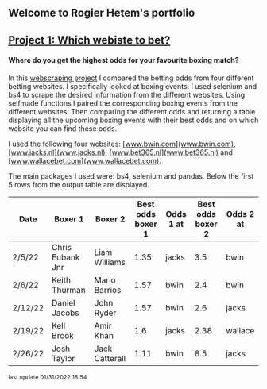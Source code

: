 ## Welcome to Rogier Hetem's portfolio

## [Project 1: Which webiste to bet?](https://github.com/Roggebroodje/betting_on_boxing_matches)
#### Where do you get the highest odds for your favourite boxing match? <br>
In this [webscraping project](https://github.com/Roggebroodje/betting_on_boxing_matches) I compared the betting odds from four different betting websites. I specifically looked at boxing events. I used selenium and bs4 to scrape the desired information from the different websites. Using selfmade functions I paired the corresponding boxing events from the different websites. Then comparing the different odds and returning a table displaying all the upcoming boxing events with their best odds and on which website you can find these odds.  <br>

I used the following four websites: [www.bwin.com](www.bwin.com), [www.jacks.nl](www.jacks.nl), [www.bet365.nl](www.bet365.nl) and [www.wallacebet.com](www.wallacebet.com). <br>

The main packages I used were: bs4, selenium and pandas. Below the first 5 rows from the output table are displayed. <br>

 | Date | Boxer 1 | Boxer 2 | Best odds boxer 1 | Odds 1 at | Best odds boxer 2 | Odds 2 at | 
 | ------ | ------ | ------ | ------ | ------ | ------ | ------ | 
 | 2/5/22 |  Chris Eubank Jnr  |   Liam Williams | 1.35 | jacks | 3.5 | bwin | 
 | 2/6/22 |  Keith Thurman  |   Mario Barrios | 1.57 | bwin | 2.4 | bwin | 
 | 2/12/22 |  Daniel Jacobs  |   John Ryder | 1.57 | bwin | 2.6 | jacks | 
 | 2/19/22 |  Kell Brook  |   Amir Khan | 1.6 | jacks | 2.38 | wallace | 
 | 2/26/22 |  Josh Taylor  |   Jack Catterall | 1.11 | bwin | 8.5 | jacks | 
 
 <sup> last update 01/31/2022 18:54 <sub>
